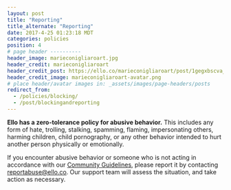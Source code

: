 ```yaml
---
layout: post
title: "Reporting"
title_alternate: "Reporting"
date: 2017-4-25 01:23:18 MDT
categories: policies
position: 4
# page header ----------
header_image: marieconigliaroart.jpg
header_credit: marieconigliaroart
header_credit_post: https://ello.co/marieconigliaroart/post/1gegxbscva_cqjg1davena
header_credit_image: marieconigliaroart-avatar.png
# place header/avatar images in: _assets/images/page-headers/posts
redirect_from:
  - /policies/blocking/
  - /post/blockingandreporting
---
```


**Ello has a zero-tolerance policy for abusive behavior.** This includes any form of hate, trolling, stalking, spamming, flaming, impersonating others, harming children, child pornography, or any other behavior intended to hurt another person physically or emotionally.

If you encounter abusive behavior or someone who is not acting in accordance with our [Community Guidelines](/wtf/policies/community-guidelines/), please report it by contacting reportabuse@ello.co. Our support team will assess the situation, and take action as necessary.
